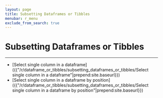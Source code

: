 ```yaml
---
layout: page
title: Subsetting Dataframes or Tibbles
menubar: r_menu
exclude_from_search: true
---
```


# Subsetting Dataframes or Tibbles
-------------------------------------------------------------------------------

- [Select single column in a dataframe]({{"/r/dataframe_or_tibbles/subsetting_dataframes_or_tibbles/Select single column in a dataframe"|prepend:site.baseurl}})
- [Select single column in a dataframe by position]({{"/r/dataframe_or_tibbles/subsetting_dataframes_or_tibbles/Select single column in a dataframe by position"|prepend:site.baseurl}})